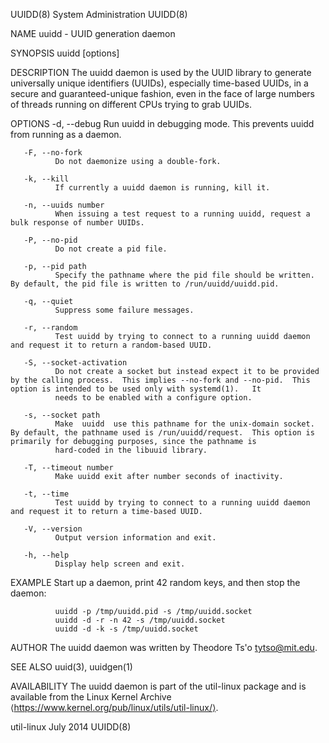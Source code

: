 UUIDD(8)                                                                                 System Administration                                                                                UUIDD(8)

NAME
       uuidd - UUID generation daemon

SYNOPSIS
       uuidd [options]

DESCRIPTION
       The  uuidd  daemon  is used by the UUID library to generate universally unique identifiers (UUIDs), especially time-based UUIDs, in a secure and guaranteed-unique fashion, even in the face of
       large numbers of threads running on different CPUs trying to grab UUIDs.

OPTIONS
       -d, --debug
              Run uuidd in debugging mode.  This prevents uuidd from running as a daemon.

       -F, --no-fork
              Do not daemonize using a double-fork.

       -k, --kill
              If currently a uuidd daemon is running, kill it.

       -n, --uuids number
              When issuing a test request to a running uuidd, request a bulk response of number UUIDs.

       -P, --no-pid
              Do not create a pid file.

       -p, --pid path
              Specify the pathname where the pid file should be written.  By default, the pid file is written to /run/uuidd/uuidd.pid.

       -q, --quiet
              Suppress some failure messages.

       -r, --random
              Test uuidd by trying to connect to a running uuidd daemon and request it to return a random-based UUID.

       -S, --socket-activation
              Do not create a socket but instead expect it to be provided by the calling process.  This implies --no-fork and --no-pid.  This option is intended to be used only with systemd(1).   It
              needs to be enabled with a configure option.

       -s, --socket path
              Make  uuidd  use this pathname for the unix-domain socket.  By default, the pathname used is /run/uuidd/request.  This option is primarily for debugging purposes, since the pathname is
              hard-coded in the libuuid library.

       -T, --timeout number
              Make uuidd exit after number seconds of inactivity.

       -t, --time
              Test uuidd by trying to connect to a running uuidd daemon and request it to return a time-based UUID.

       -V, --version
              Output version information and exit.

       -h, --help
              Display help screen and exit.

EXAMPLE
       Start up a daemon, print 42 random keys, and then stop the daemon:

              uuidd -p /tmp/uuidd.pid -s /tmp/uuidd.socket
              uuidd -d -r -n 42 -s /tmp/uuidd.socket
              uuidd -d -k -s /tmp/uuidd.socket

AUTHOR
       The uuidd daemon was written by Theodore Ts'o <tytso@mit.edu>.

SEE ALSO
       uuid(3), uuidgen(1)

AVAILABILITY
       The uuidd daemon is part of the util-linux package and is available from the Linux Kernel Archive ⟨https://www.kernel.org/pub/linux/utils/util-linux/⟩.

util-linux                                                                                     July 2014                                                                                      UUIDD(8)
